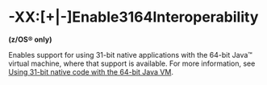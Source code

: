 ﻿<!--
* Copyright (c) 2021, 2021 IBM Corp. and others
*
* This program and the accompanying materials are made
* available under the terms of the Eclipse Public License 2.0
* which accompanies this distribution and is available at
* https://www.eclipse.org/legal/epl-2.0/ or the Apache
* License, Version 2.0 which accompanies this distribution and
* is available at https://www.apache.org/licenses/LICENSE-2.0.
*
* This Source Code may also be made available under the
* following Secondary Licenses when the conditions for such
* availability set forth in the Eclipse Public License, v. 2.0
* are satisfied: GNU General Public License, version 2 with
* the GNU Classpath Exception [1] and GNU General Public
* License, version 2 with the OpenJDK Assembly Exception [2].
*
* [1] https://www.gnu.org/software/classpath/license.html
* [2] http://openjdk.java.net/legal/assembly-exception.html
*
* SPDX-License-Identifier: EPL-2.0 OR Apache-2.0 OR GPL-2.0 WITH
* Classpath-exception-2.0 OR LicenseRef-GPL-2.0 WITH Assembly-exception
-->

# -XX:[+|-]Enable3164Interoperability

**(z/OS&reg; only)**

Enables support for using 31-bit native applications with the 64-bit Java&trade; virtual machine, where that support is available. For more information, see [Using 31-bit native code with the 64-bit Java VM](https://www.ibm.com/docs/en/sdk-java-technology/8?topic=wja-using-31-bit-native-code-64-bit-java-vm-zos-only).

<!-- ==== END OF TOPIC ==== xxenable3164interoperability.md ==== -->
